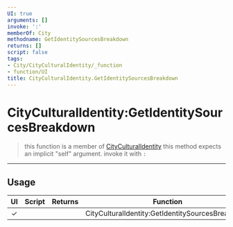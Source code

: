 ```yaml
---
UI: true
arguments: []
invoke: ':'
memberOf: City
methodname: GetIdentitySourcesBreakdown
returns: []
script: false
tags:
- City/CityCulturalIdentity/_function
- function/UI
title: CityCulturalIdentity.GetIdentitySourcesBreakdown
---
```

# CityCulturalIdentity:GetIdentitySourcesBreakdown
> this function is a member of [CityCulturalIdentity](civ-6/lua/CityCulturalIdentity.md)
> this method expects an implicit "self" argument. invoke it with `:`
-----
## Usage
|  UI | Script | Returns | Function | Arguments |
|:---:|:------:|-------:|:--------:|:---------|
|✓| ||CityCulturalIdentity:GetIdentitySourcesBreakdown||
